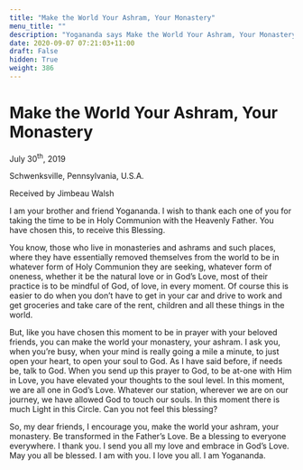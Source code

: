 ```yaml
---
title: "Make the World Your Ashram, Your Monastery"
menu_title: ""
description: "Yogananda says Make the World Your Ashram, Your Monastery"
date: 2020-09-07 07:21:03+11:00
draft: False
hidden: True
weight: 386
---
```

# Make the World Your Ashram, Your Monastery 

July 30<sup>th</sup>, 2019

Schwenksville, Pennsylvania, U.S.A.

Received by Jimbeau Walsh



I am your brother and friend Yogananda. I wish to thank each one of you for taking the time to be in Holy Communion with the Heavenly Father. You have chosen this, to receive this Blessing.

You know, those who live in monasteries and ashrams and such places, where they have essentially removed themselves from the world to be in whatever form of Holy Communion they are seeking, whatever form of oneness, whether it be the natural love or in God’s Love, most of their practice is to be mindful of God, of love, in every moment. Of course this is easier to do when you don’t have to get in your car and drive to work and get groceries and take care of the rent, children and all these things in the world.

But, like you have chosen this moment to be in prayer with your beloved friends, you can make the world your monastery, your ashram. I ask you, when you’re busy, when your mind is really going a mile a minute, to just open your heart, to open your soul to God. As I have said before, if needs be, talk to God. When you send up this prayer to God, to be at-one with Him in Love, you have elevated your thoughts to the soul level. In this moment, we are all one in God’s Love. Whatever our station, wherever we are on our journey, we have allowed God to touch our souls. In this moment there is much Light in this Circle. Can you not feel this blessing?

So, my dear friends, I encourage you, make the world your ashram, your monastery. Be transformed in the Father’s Love. Be a blessing to everyone everywhere. I thank you. I send you all my love and embrace in God’s Love. May you all be blessed. I am with you. I love you all. I am Yogananda.